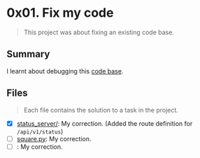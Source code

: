 # 0x01. Fix my code

> This project was about fixing an existing code base.

## Summary

I learnt about debugging this [code base](https://github.com/alx-tools/0x01-Fix_My_Code_Challenge).

## Files

> Each file contains the solution to a task in the project.
- [x] [status_server/](https://github.com/Ebube-Ochemba/Fix_My_Code_Challenge/blob/main/0x01-challenge/status_server/api/v1/app.py): My correction. (Added the route definition for `/api/v1/status`)
- [ ] [square.py](https://github.com/Ebube-Ochemba/Fix_My_Code_Challenge/blob/main/0x01-challenge/square.py): My correction.
- [ ] [](https://github.com/Ebube-Ochemba/Fix_My_Code_Challenge/blob/main/0x01-challenge/user.py): My correction.
